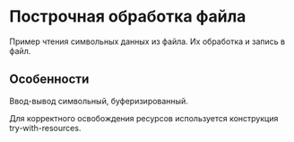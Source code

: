 # Построчная обработка файла

Пример чтения символьных данных из файла. Их обработка и запись в файл.


## Особенности

Ввод-вывод символьный, буферизированный.

Для корректного освобождения ресурсов  используется конструкция try-with-resources.
